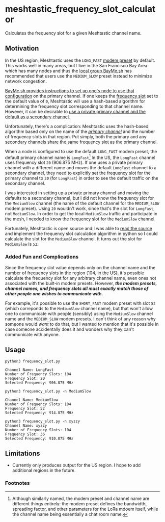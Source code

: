 # meshtastic_frequency_slot_calculator
Calculates the frequency slot for a given Meshtastic channel name.

## Motivation

In the US region, Meshtastic uses the `LONG_FAST` [modem preset](https://meshtastic.org/docs/configuration/radio/lora/#modem-preset) by default. This works well in many areas, but I live in the San Francisco Bay Area which has many nodes and thus the [local group BayMe.sh](https://bayme.sh/) has recommended that users use the `MEDIUM_SLOW` preset instead to minimize network congestion.

[BayMe.sh provides instructions to set up one's node to use that configuration](https://bayme.sh/docs/getting-started/recommended-settings/) on the primary channel. If one keeps the [frequency slot](https://meshtastic.org/docs/configuration/radio/lora/#frequency-slot) set to the default value of `0`, Meshtastic will use a hash-based algorithm for determining the frequency slot corresponding to that channel name. However, it can be desirable to [use a private primary channel and the default as a secondary channel](https://meshtastic.org/docs/configuration/tips/#creating-a-private-primary-with-default-secondary). 

Unfortunately, there's a complication: Meshtastic uses the hash-based algorithm based only on the name of the [*primary channel*](https://meshtastic.org/docs/configuration/radio/channels/) and the number of frequency slots in that region. Put simply, both the primary and any secondary channels share the same frequency slot as the primary channel.

When a node is configured to use the default `LONG_FAST` modem preset, the default primary channel name is `LongFast`[^1]  In the US, the `LongFast` channel uses frequency slot `20` (906.875 MHz). If one uses a private primary channel with a different name and moves the default `LongFast` channel to a secondary channel, they need to explicitly set the frequency slot for the primary channel to `20` (for `LongFast`) in order to see the default traffic on the secondary channel.

I was interested in setting up a private primary channel and moving the defaults to a secondary channel, but I did not know the frequency slot for the `MediumSlow` channel (the name of the default channel for the `MEDIUM_SLOW` modem preset). Using `20` wouldn't work, since that's the slot for `LongFast`, not `MediumSlow`. In order to get the local `MediumSlow` traffic and participate in the mesh, I needed to know the frequency slot for the `MediumSlow` channel.

Fortunately, Meshtastic is open source and I was able to [read the source](https://github.com/meshtastic/firmware/blob/f6ed10f3298abf6896892ca7906d3231c8b3f567/src/mesh/RadioInterface.cpp) and implement the frequency slot calculation algorithm in python so I could calculate the slot for the `MediumSlow` channel. It turns out the slot for `MediumSlow` is `52`.

### Added Fun and Complications
Since the frequency slot value depends only on the channel name and the number of frequency slots in the region (104, in the US), it's possible calculate the frequency slot for any arbitrary channel name, even ones not associated with the built-in modem presets. However, ***the modem presets, channel names, and frequency slots all must exactly match those of other people one wishes to communicate with***.

For example, it's possible to use the `SHORT_FAST` modem preset with slot `52` (which correponds to the `MediumSlow` channel name), but that won't allow one to communicate with people (sensibly) using the `MediumSlow` channel name and the `MEDIUM_SLOW` modem presets. I can't think of any reason why someone would *want* to do that, but I wanted to mention that it's possible in case someone accidentally does it and wonders why they can't communicate with anyone.

## Usage
```
python3 frequency_slot.py

Channel Name: LongFast
Number of Frequency Slots: 104
Frequency Slot: 20
Selected Frequency: 906.875 MHz
```

```
python3 frequency_slot.py -n MediumSlow

Channel Name: MediumSlow
Number of Frequency Slots: 104
Frequency Slot: 52
Selected Frequency: 914.875 MHz
```

```
python3 frequency_slot.py -n xyzzy
Channel Name: xyzzy
Number of Frequency Slots: 104
Frequency Slot: 36
Selected Frequency: 910.875 MHz
```

## Limitations
- Currently only produces output for the US region. I hope to add additional regions in the future.

### Footnotes
[^1]: Although similarly named, the modem preset and channel name are different things entirely: the modem preset defines the bandwidth, spreading factor, and other parameters for the LoRa mdoem itself, while the channel name being essentially a chat room name.